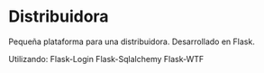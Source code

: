 # Distribuidora
Pequeña plataforma para una distribuidora. Desarrollado en Flask.

Utilizando:
Flask-Login
Flask-Sqlalchemy
Flask-WTF
